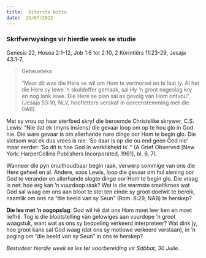 ```yaml
---
title:  Uiterste hitte
date:  23/07/2022
---
```


### Skrifverwysings vir hierdie week se studie
Genesis 22, Hosea 2:1-12, Job 1:6 tot 2:10, 2 Korintiërs 11:23-29, Jesaja 43:1-7.

> <p>Geheueteks</p>
> “Maar dit was die Here se wil om Hom te vermorsel en te laat ly. Al het die Here sy lewe ’n skuldoffer gemaak, sal Hy ’n groot nageslag kry en nog lank lewe. Die Here se plan sal as gevolg van Hom ontvou” (Jesaja 53:10, NLV, hoofletters verskaf in ooreenstemming met die OAB).

Met sy vrou op haar sterfbed skryf die beroemde Christelike skrywer, C.S. Lewis: “Nie dat ek (myns insiens) die gevaar loop om op te hou glo in God nie. Die ware gevaar is om allerhande nare dinge oor Hom te begin glo. Die slotsom wat ek dus vrees is nie: ‘So daar is op die ou end geen God nie’ maar eerder: ‘So dít is hoe God in werklikheid is’ ” (A Grief Observed [New York: HarperCollins Publishers Incorporated, 1961], bl. 6, 7).

Wanneer die pyn onuithoudbaar begin raak, verwerp sommige van ons die Here geheel en al. Andere, soos Lewis, loop die gevaar om hul siening oor God te verander en allerhande slegte dinge oor Hom te begin glo. Die vraag is net: hoe erg kan ’n vuurdoop raak? Wat is die warmste smeltkroes wat God sal waag om ons aan bloot te stel ten einde sy groot doelwit te bereik, naamlik om ons na “die beeld van sy Seun” (Rom. 8:29, NAB) te herskep?

**Die les met ’n oogopslag**: God wil hê dat ons Hom moet leer ken en moet liefhê. Tog is die blootstelling van gelowiges aan vuurdope ’n groot waagstuk, want wat as ons sy bedoeling verkeerd interpreteer? Wat dink jy, hoe groot kans sal God waag (dat ons sy motiewe verkeerd verstaan), in ’n poging om “die beeld van sy Seun” in ons te herskep?

_Bestudeer hierdie week se les ter voorbereiding vir Sabbat, 30 Julie._